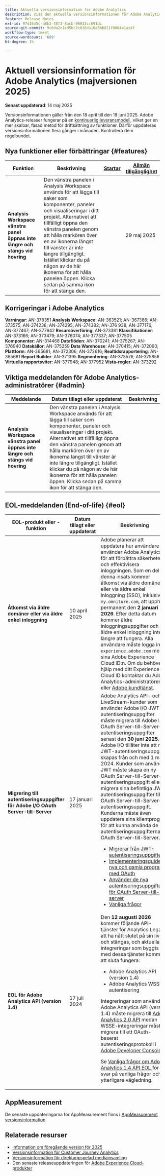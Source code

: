 ```yaml
---
title: Aktuella versionsinformation för Adobe Analytics
description: Visa den aktuella versionsinformationen för Adobe Analytics
feature: Release Notes
exl-id: 97d16d5c-a8b3-48f3-8acb-96033cc691dc
source-git-commit: 9c6da2c1ed5bc2c016da16a5bb821f0064e1ae4f
workflow-type: tm+mt
source-wordcount: '689'
ht-degree: 1%

---
```


# Aktuell versionsinformation för Adobe Analytics (majversionen 2025)

**Senast uppdaterad**: 14 maj 2025

Versionsinformationen gäller från den 18 april till den 18 juni 2025. Adobe Analytics-releaser fungerar på en [kontinuerlig leveransmodell](releases.md), vilket ger en mer skalbar, fasad metod för driftsättning av funktioner. Därför uppdateras versionsinformationen flera gånger i månaden. Kontrollera dem regelbundet.

## Nya funktioner eller förbättringar {#features}

| Funktion | Beskrivning | [Startar](releases.md) | [Allmän tillgänglighet](releases.md) |
| ----------- | ---------- | ------- | ---- |
| **Analysis Workspace vänstra panel öppnas inte längre och stängs vid hovring** | Den vänstra panelen i Analysis Workspace används för att lägga till saker som komponenter, paneler och visualiseringar i ditt projekt. Alternativet att tillfälligt öppna den vänstra panelen genom att hålla markören över en av ikonerna längst till vänster är inte längre tillgängligt. Istället klickar du på någon av de här ikonerna för att hålla panelen öppen. Klicka sedan på samma ikon för att stänga den. |  | 29 maj 2025 |


## Korrigeringar i Adobe Analytics

**Varningar**: AN-378351
**Analysis Workspace**: AN-363521; AN-367366; AN-373575; AN-374238; AN-374295; AN-374382; AN-376 938; AN-377176; AN-377467; AN-377942
**Resursöverföring**: AN-373381
**Klassifikationer**: AN-373166; AN-373479; AN-376074; AN-377337; AN-377505
**Komponenter**: AN-314468
**Dataflöden**: AN-370241; AN-375267; AN-376940
**Datakällor**: AN-375259
**Data Warehouse**: AN-370415; AN-372090;
**Plattform**: AN-365681; AN-372306; AN-372616;
**Realtidsrapportering**: AN-365681
**Report Builder**: AN-371395
**Segmentering**: AN-373576; AN-375858
**Virtuella rapportsviter**: AN-377948; AN-377952
**Vista-regler**: AN-373292

## Viktiga meddelanden för Adobe Analytics-administratörer {#admin}

| Meddelande | Datum tillagt eller uppdaterat | Beskrivning |
| ----------- | ---------- | ---------- |
| **Analysis Workspace vänstra panel öppnas inte längre och stängs vid hovring** | Den vänstra panelen i Analysis Workspace används för att lägga till saker som komponenter, paneler och visualiseringar i ditt projekt. Alternativet att tillfälligt öppna den vänstra panelen genom att hålla markören över en av ikonerna längst till vänster är inte längre tillgängligt. Istället klickar du på någon av de här ikonerna för att hålla panelen öppen. Klicka sedan på samma ikon för att stänga den. |  | 29 maj 2025 |


## EOL-meddelanden (End-of-life) {#eol}

| EOL-produkt eller -funktion | Datum tillagt eller uppdaterat | Beskrivning |
| --- | --- | --- |
| **Åtkomst via äldre domäner eller via äldre enkel inloggning** | 10 april 2025 | Adobe planerar att uppdatera hur användare använder Adobe Analytics för att förbättra säkerheten och effektivisera inloggningen. Som en del av denna insats kommer åtkomst via äldre domäner eller via äldre enkel inloggning (SSO), inklusive `my.omniture.com`, att upphöra permanent den **2 januari 2026**. Efter detta datum kommer äldre inloggningsuppgifter och äldre enkel inloggning inte längre att fungera. Alla användare måste logga in via `experience.adobe.com` med sina Adobe Experience Cloud ID:n. Om du behöver hjälp med ditt Experience Cloud ID kontaktar du Adobe Analytics-administratören eller [Adobe kundtjänst](https://helpx.adobe.com/se/contact.html). |
| **Migrering till autentiseringsuppgifter för Adobe I/O OAuth Server-till-Server** | 17 januari 2025 | Adobe Analytics API- och LiveStream-kunder som använder Adobe I/O JWT-autentiseringsuppgifter måste migrera till Adobe I/O OAuth Server-till-Server-autentiseringsuppgifter senast den **30 juni 2025**. Adobe I/O tillåter inte att nya JWT-autentiseringsuppgifter skapas från och med 1 maj 2024. Kunder som använder JWT måste skapa en ny OAuth Server-till-Server-autentiseringsuppgift eller migrera sina befintliga JWT-autentiseringsuppgifter till en OAuth Server-till-Server-autentiseringsuppgift. Kunderna måste även uppdatera sina klientprogram för att kunna använda de nya autentiseringsuppgifterna för OAuth Server-till-Server. <ul><li>[Migrerar från JWT-autentiseringsuppgifter ](https://developer.adobe.com/developer-console/docs/guides/authentication/ServerToServerAuthentication/migration)</li><li>[Implementeringsguide för nya och gamla program med OAuth](https://developer.adobe.com/developer-console/docs/guides/authentication/ServerToServerAuthentication/implementation)<li>[Använder de nya autentiseringsuppgifterna för OAuth Server-till-server](https://developer.adobe.com/developer-console/docs/guides/authentication/ServerToServerAuthentication/implementation)</li><li>[Vanliga frågor](https://developer.adobe.com/developer-console/docs/guides/authentication/ServerToServerAuthentication/faqs)</li></ul> |
| **EOL för Adobe Analytics API (version 1.4)** | 17 juli 2024 | Den **12 augusti 2026** kommer följande API-tjänster för Analytics Legacy att ha nått slutet på sin livstid och stängas, och aktuella integreringar som byggts med dessa tjänster kommer att sluta fungera:<ul><li>Adobe Analytics API (version 1.4)</li><li>Adobe Analytics WSSE-autentisering</li></ul><p>Integreringar som använder Adobe Analytics API (version 1.4) måste migrera till [Adobe Analytics 2.0 API](https://developer.adobe.com/analytics-apis/docs/2.0/) medan WSSE-integreringar måste migrera till ett OAuth-baserat autentiseringsprotokoll i [Adobe Developer Console](https://developer.adobe.com/console).</p><p>Se [Vanliga frågor om Adobe Analytics 1.4 API EOL ](/help/admin/c-admin-api/c-admin-14-api-eol.md) för svar på vanliga frågor och ytterligare vägledning.</p> |


## AppMeasurement

De senaste uppdateringarna för AppMeasurement finns i [AppMeasurement versionsinformation](https://github.com/adobe/appmeasurement/releases).


## Relaterade resurser

* [Information om föregående version för 2025](/help/release-notes/2025.md)
* [Versionsinformation för Customer Journey Analytics](https://experienceleague.adobe.com/docs/analytics-platform/using/releases/latest.html?lang=sv-SE)
* [Versionsinformation för direktuppspelad mediainsamling](https://experienceleague.adobe.com/docs/media-analytics/using/additional-resources/release-notes.html?lang=sv-SE)
* Den senaste releaseuppdateringen för [Adobe Experience Cloud-produkter](https://business.adobe.com/products/adobe-experience-cloud-products.html)
